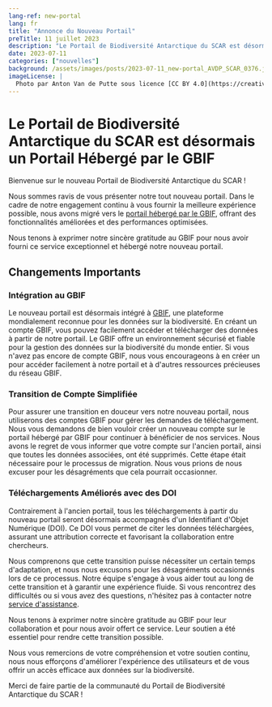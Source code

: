 ```yaml
---
lang-ref: new-portal
lang: fr
title: "Annonce du Nouveau Portail"
preTitle: 11 juillet 2023
description: "Le Portail de Biodiversité Antarctique du SCAR est désormais un Portail Hébergé par le GBIF"
date: 2023-07-11
categories: ["nouvelles"]
background: /assets/images/posts/2023-07-11_new-portal_AVDP_SCAR_0376.jpg
imageLicense: |
  Photo par Anton Van de Putte sous licence [CC BY 4.0](https://creativecommons.org/licenses/by/4.0/)
---
```


# Le Portail de Biodiversité Antarctique du SCAR est désormais un Portail Hébergé par le GBIF

Bienvenue sur le nouveau Portail de Biodiversité Antarctique du SCAR !

Nous sommes ravis de vous présenter notre tout nouveau portail. Dans le cadre de notre engagement continu à vous fournir la meilleure expérience possible, nous avons migré vers le [portail hébergé par le GBIF](https://www.gbif.org/hosted-portals), offrant des fonctionnalités améliorées et des performances optimisées.

Nous tenons à exprimer notre sincère gratitude au GBIF pour nous avoir fourni ce service exceptionnel et hébergé notre nouveau portail.

## Changements Importants

### Intégration au GBIF
Le nouveau portail est désormais intégré à [GBIF](https://www.gbif.org/), une plateforme mondialement reconnue pour les données sur la biodiversité. En créant un compte GBIF, vous pouvez facilement accéder et télécharger des données à partir de notre portail. Le GBIF offre un environnement sécurisé et fiable pour la gestion des données sur la biodiversité du monde entier. Si vous n'avez pas encore de compte GBIF, nous vous encourageons à en créer un pour accéder facilement à notre portail et à d'autres ressources précieuses du réseau GBIF.

### Transition de Compte Simplifiée
Pour assurer une transition en douceur vers notre nouveau portail, nous utiliserons des comptes GBIF pour gérer les demandes de téléchargement. Nous vous demandons de bien vouloir créer un nouveau compte sur le portail hébergé par GBIF pour continuer à bénéficier de nos services. Nous avons le regret de vous informer que votre compte sur l'ancien portail, ainsi que toutes les données associées, ont été supprimés. Cette étape était nécessaire pour le processus de migration. Nous vous prions de nous excuser pour les désagréments que cela pourrait occasionner. 

### Téléchargements Améliorés avec des DOI
Contrairement à l'ancien portail, tous les téléchargements à partir du nouveau portail seront désormais accompagnés d'un Identifiant d'Objet Numérique (DOI). Ce DOI vous permet de citer les données téléchargées, assurant une attribution correcte et favorisant la collaboration entre chercheurs.

Nous comprenons que cette transition puisse nécessiter un certain temps d'adaptation, et nous nous excusons pour les désagréments occasionnés lors de ce processus. Notre équipe s'engage à vous aider tout au long de cette transition et à garantir une expérience fluide. Si vous rencontrez des difficultés ou si vous avez des questions, n'hésitez pas à contacter notre [service d'assistance](mailto:data-biodiversity-aq@naturalsciences.be).

Nous tenons à exprimer notre sincère gratitude au GBIF pour leur collaboration et pour nous avoir offert ce service. Leur soutien a été essentiel pour rendre cette transition possible.

Nous vous remercions de votre compréhension et votre soutien continu, nous nous efforçons d'améliorer l'expérience des utilisateurs et de vous offrir un accès efficace aux données sur la biodiversité.

Merci de faire partie de la communauté du Portail de Biodiversité Antarctique du SCAR !
